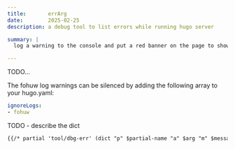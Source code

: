 ```yaml
---
title:       errArg
date:        2025-02-25
description: a debug tool to list errors while running hugo server

summary: |
  log a warning to the console and put a red banner on the page to show an error

---
```

TODO...

The fohuw log warnings can be silenced by adding the following array to your hugo.yaml:

```yaml
ignoreLogs:
- fohuw
```

TODO - describe the dict

```html  {linenos=inline}
{{/* partial 'tool/dbg-err' (dict "p" $partial-name "a" $arg "m" $message) */}}
```